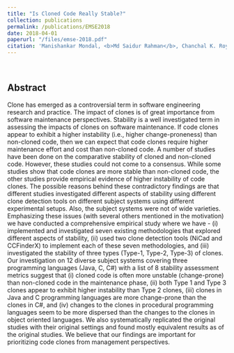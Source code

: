 ```yaml
---
title: "Is Cloned Code Really Stable?"
collection: publications
permalink: /publications/EMSE2018
date: 2018-04-01
paperurl: "/files/emse-2018.pdf"
citation: 'Manishankar Mondal, <b>Md Saidur Rahman</b>, Chanchal K. Roy and Kevin A. Schneider,  &quot;Is cloned code really stable?&quot;, <i>Empirical Software Engineering (<b>EMSE</b>)</i>. 23(2), pp. 693-770, 2018.'
---
```

<br>

## Abstract
Clone has emerged as a controversial term in software engineering research and practice. The impact of clones is of great importance from software maintenance perspectives. Stability is a well investigated term in assessing the impacts of clones on software maintenance. If code clones appear to exhibit a higher instability (i.e., higher change-proneness) than non-cloned code, then we can expect that code clones require higher maintenance effort and cost than non-cloned code. A number of studies have been done on the comparative stability of cloned and non-cloned code. However, these studies could not come to a consensus. While some studies show that code clones are more stable than non-cloned code, the other studies provide empirical evidence of higher instability of code clones. The possible reasons behind these contradictory findings are that different studies investigated different aspects of stability using different clone detection tools on different subject systems using different experimental setups. Also, the subject systems were not of wide varieties. Emphasizing these issues (with several others mentioned in the motivation) we have conducted a comprehensive empirical study where we have - (i) implemented and investigated seven existing methodologies that explored different aspects of stability, (ii) used two clone detection tools (NiCad and CCFinderX) to implement each of these seven methodologies, and (iii) investigated the stability of three types (Type-1, Type-2, Type-3) of clones. Our investigation on 12 diverse subject systems covering three programming languages (Java, C, C#) with a list of 8 stability assessment metrics suggest that (i) cloned code is often more unstable (change-prone) than non-cloned code in the maintenance phase, (ii) both Type 1 and Type 3 clones appear to exhibit higher instability than Type 2 clones, (iii) clones in Java and C programming languages are more change-prone than the clones in C#, and (iv) changes to the clones in procedural programming languages seem to be more dispersed than the changes to the clones in object oriented languages. We also systematically replicated the original studies with their original settings and found mostly equivalent results as of the original studies. We believe that our findings are important for prioritizing code clones from management perspectives.